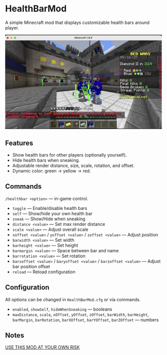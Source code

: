 # HealthBarMod

A simple Minecraft mod that displays customizable health bars around player.

![showcase](./img/showcase1.png)

## Features

* Show health bars for other players (optionally yourself).
* Hide health bars when sneaking.
* Adjustable render distance, size, scale, rotation, and offset.
* Dynamic color: green → yellow → red.

## Commands

`/healthbar <option>` — in-game control.

* `toggle` — Enable/disable health bars
* `self` — Show/hide your own health bar
* `sneak` — Show/Hide when sneaking
* `distance <value>` — Set max render distance
* `scale <value>` — Adjust overall scale
* `xoffset <value>` / `yoffset <value>` / `zoffset <value>` — Adjust position
* `barwidth <value>` — Set width
* `barheight <value>` — Set height
* `barmargin <value>` — Space between bar and name
* `barrotation <value>` — Set rotation
* `barxoffset <value>` / `baryoffset <value>` / `barzoffset <value>` — Adjust bar position offset
* `reload` — Reload configuration

## Configuration

All options can be changed in `HealthBarMod.cfg` or via commands.

* `enabled`, `showSelf`, `hideWhenSneaking` — booleans
* `maxDistance`, `scale`, `xOffset`, `yOffset`, `zOffset`, `barWidth`, `barHeight`, `barMargin`, `barRotation`, `barXOffset`, `barYOffset`, `barZOffset` — numbers

## Notes

[USE THIS MOD AT YOUR OWN RISK](https://support.hypixel.net/hc/en-us/articles/6472550754962-Hypixel-Allowed-Modifications)